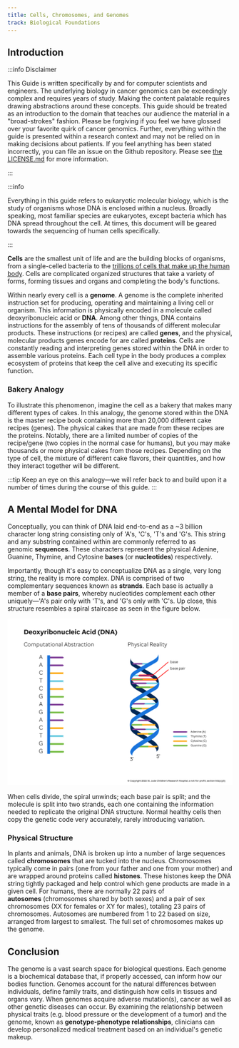 ```yaml
---
title: Cells, Chromosomes, and Genomes
track: Biological Foundations
---
```


## Introduction

:::info Disclaimer

This Guide is written specifically by and for computer scientists and
engineers. The underlying biology in cancer genomics can be exceedingly complex
and requires years of study. Making the content palatable requires drawing
abstractions around these concepts. This guide should be treated as an
introduction to the domain that teaches our audience the material in a
"broad-strokes" fashion. Please be forgiving if you feel we have glossed over
your favorite quirk of cancer genomics. Further, everything within the guide is
presented within a research context and may not be relied on in making decisions
about patients. If you feel anything has been stated incorrectly, you can file
an issue on the Github repository. Please see [the LICENSE.md](https://github.com/stjude/learngenomics.dev/blob/main/LICENSE.md)
for more information.

:::

:::info

Everything in this guide refers to eukaryotic molecular biology, which is the
study of organisms whose DNA is enclosed within a nucleus. Broadly speaking,
most familiar species are eukaryotes, except bacteria which has DNA spread
throughout the cell. At times, this document will be geared towards the
sequencing of human cells specifically.

:::

**Cells** are the smallest unit of life and are the building blocks of organisms, from a
single-celled bacteria to the [trillions of cells that make up the human
body](https://journals.plos.org/plosbiology/article?id=10.1371/journal.pbio.1002533).
Cells are complicated organized structures that take a variety of forms, forming tissues
and organs and completing the body's functions.

Within nearly every cell is a **genome**. A genome is the complete inherited instruction
set for producing, operating and maintaining a living cell or organism. This information
is physically encoded in a molecule called deoxyribonucleic acid or **DNA**. Among other
things, DNA contains instructions for the assembly of tens of thousands of different
molecular products. These instructions (or recipes) are called **genes**, and the
physical, molecular products genes encode for are called **proteins**. Cells are
constantly reading and interpreting genes stored within the DNA in order to assemble
various proteins. Each cell type in the body produces a complex ecosystem of proteins
that keep the cell alive and executing its specific function.

### Bakery Analogy

To illustrate this phenomenon, imagine the cell as a bakery that makes many different
types of cakes. In this analogy, the genome stored within the DNA is the master recipe
book containing more than 20,000 different cake recipes (genes). The physical cakes that
are made from these recipes are the proteins. Notably, there are a limited number of
copies of the recipe/gene (two copies in the normal case for humans), but you may make
thousands or more physical cakes from those recipes. Depending on the type of cell, the
mixture of different cake flavors, their quantities, and how they interact together will
be different.

:::tip
Keep an eye on this analogy—we will refer back to and build upon it a number of times
during the course of this guide.
:::

## A Mental Model for DNA 

Conceptually, you can think of DNA laid end-to-end as a ~3 billion character long string
consisting only of 'A's, 'C's, 'T's and 'G's. This string and any substring contained
within are commonly referred to as genomic **sequences**. These characters represent the
physical Adenine, Guanine, Thymine, and Cytosine **bases** (or **nucleotides**)
respectively.

Importantly, though it's easy to conceptualize DNA as a single, very long
string, the reality is more complex. DNA is comprised of two complementary sequences
known as **strands**. Each base is actually a member of a **base pairs**, whereby
nucleotides complement each other uniquely—'A's pair only with 'T's, and 'G's only with
'C's. Up close, this structure resembles a spiral staircase as seen in the figure below.

![Figure showing computational model and then physical helix for DNA](../images/1.1-DNA.jpg)

When cells divide, the spiral unwinds; each base pair is split; and the molecule is
split into two strands, each one containing the information needed to replicate the
original DNA structure. Normal healthy cells then copy the genetic code very accurately,
rarely introducing variation.

### Physical Structure

In plants and animals, DNA is broken up into a number of large sequences
called **chromosomes** that are tucked into the nucleus. Chromosomes typically
come in pairs (one from your father and one from your mother) and are wrapped
around proteins called **histones**. These histones keep the DNA string tightly 
packaged and help control which gene products are made in a given cell. For humans,
there are normally 22 pairs of **autosomes** (chromosomes shared by both sexes)
and a pair of sex chromosomes (XX for females or XY for males), totaling 23 pairs
of chromosomes. Autosomes are numbered from 1 to 22 based on size, arranged from
largest to smallest. The full set of chromosomes makes up the genome.

## Conclusion

The genome is a vast search space for biological questions. Each genome is a biochemical
database that, if properly accessed, can inform how our bodies function. Genomes account
for the natural differences between individuals, define family traits, and distinguish
how cells in tissues and organs vary. When genomes acquire adverse mutation(s), cancer
as well as other genetic diseases can occur. By examining the relationship between
physical traits (e.g. blood pressure or the development of a tumor) and the genome,
known as **genotype-phenotype relationships**, clinicians can develop personalized
medical treatment based on an individual's genetic makeup.
